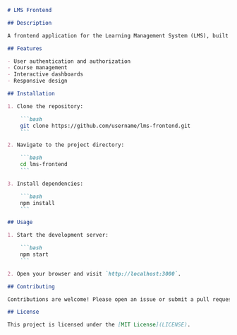 ```markdown
# LMS Frontend

## Description

A frontend application for the Learning Management System (LMS), built with React and TypeScript.

## Features

- User authentication and authorization
- Course management
- Interactive dashboards
- Responsive design

## Installation

1. Clone the repository:

    ```bash
    git clone https://github.com/username/lms-frontend.git
    ```

2. Navigate to the project directory:

    ```bash
    cd lms-frontend
    ```

3. Install dependencies:

    ```bash
    npm install
    ```

## Usage

1. Start the development server:

    ```bash
    npm start
    ```

2. Open your browser and visit `http://localhost:3000`.

## Contributing

Contributions are welcome! Please open an issue or submit a pull request.

## License

This project is licensed under the [MIT License](LICENSE).
```